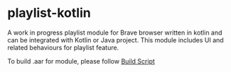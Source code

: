 # playlist-kotlin

A work in progress playlist module for Brave browser written in kotlin and can be integrated with Kotlin or Java project. 
This module includes UI and related behaviours for playlist feature. 

To build .aar for module, please follow [Build Script](https://github.com/brave-experiments/playlist-kotlin/blob/dp_playlist_brave_app_work/script/build_aar.sh)  
